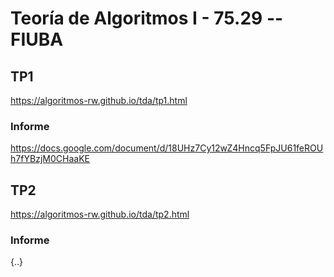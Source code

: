 # Teoría de Algoritmos I - 75.29 -- FIUBA


## TP1
https://algoritmos-rw.github.io/tda/tp1.html

### Informe
https://docs.google.com/document/d/18UHz7Cy12wZ4Hncq5FpJU61feROUh7fYBzjM0CHaaKE


## TP2
https://algoritmos-rw.github.io/tda/tp2.html

### Informe
{..}
